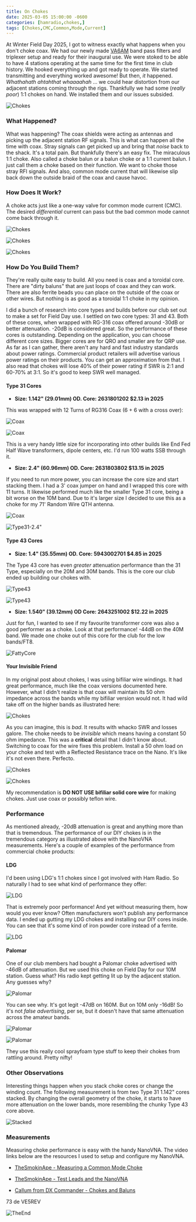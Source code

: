 ```yaml
---
title: On Chokes
date: 2025-03-05 15:00:00 -0600
categories: [hamradio,chokes,]
tags: [Chokes,CMC,Common,Mode,Current]
---
```


At Winter Field Day 2025, I got to witness exactly what happens when you don't choke coax. We had our newly made [VA6AM](https://va6am.com/) band pass filters and triplexer setup and ready for their inaugural use.  We were stoked to be able to have 4 stations operating at the same time for the first time in club history. We hooked everything up and got ready to operate. We started transmitting and everything worked awesome! But then, *it* happened. *Whathahath ahtahthat whaaaahah* ... we could hear distortion from our adjacent stations coming through the rigs. Thankfully we had some (*really poor*) 1:1 chokes on hand. We installed them and our issues subsided.

![Chokes](./assets/Chokes/CHK01.webp)

### What Happened?

What was happening? The coax shields were acting as antennas and picking up the adjacent station RF signals. This is what can happen all the time with coax. Stray signals can get picked up and bring that *noise* back to the shack. It's a total pain. But thankfully there's an easy fix. The miraculous 1:1 choke. Also called a choke balun or a balun choke or a 1:1 current balun. I just call them a choke based on their function. We want to choke those stray RFI signals. And also, common mode current that will likewise slip back down the outside braid of the coax and cause havoc. 

### How Does It Work?

A choke acts just like a one-way valve for common mode current (CMC). The desired *differential* current can pass but the bad common mode cannot come back through it.

![Chokes](./assets/Chokes/CHK02.webp)

![Chokes](./assets/Chokes/CHK03.webp)

![Chokes](./assets/Chokes/CHK04.webp)

### How Do You Build Them?

They're really quite easy to build. All you need is coax and a toroidal core. There are "dirty baluns" that are just loops of coax and they can work. There are also ferrite beads you can place on the outside of the coax or other wires. But nothing is as good as a toroidal 1:1 choke in my opinion.

I did a bunch of research into core types and builds before our club set out to make a set for Field Day use. I settled on two core types: 31 and 43. Both of these cores, when wrapped with RG-316 coax offered around -30dB or better attenuation. -20dB is considered great. So the performance of these cores is outstanding. Depending on the application, you can choose different core sizes. Bigger cores are for QRO and smaller are for QRP use. As far as I can gather, there aren't any hard and fast industry standards about power ratings. Commercial product retailers will advertise various power ratings on their products. You can get an approximation from that. I also read that chokes will lose 40% of their power rating if SWR is 2:1 and 60-70% at 3:1. So it's good to keep SWR well managed. 

#### Type 31 Cores

+ **Size: 1.142" (29.01mm) OD. Core: 2631801202 $2.13 in 2025** 

This was wrapped with 12 Turns of RG316 Coax (6 + 6 with a cross over):

![Coax](./assets/Chokes/CHK-T31-COAX.webp)

![Coax](./assets/Chokes/CHK-RG316Coax.webp)

This is a very handy little size for incorporating into other builds like End Fed Half Wave transformers, dipole centers, etc. I'd run 100 watts SSB through it.

+ **Size: 2.4" (60.96mm) OD. Core: 2631803802 $13.15 in 2025**

If you need to run more power, you can increase the core size and start stacking them. 
I had a 3' coax jumper on hand and I wrapped this core with 11 turns. It likewise performed much like the smaller Type 31 core, being a bit worse on the 10M band. Due to it's larger size I decided to use this as a choke for my 71' Random Wire QTH antenna.

![Coax](./assets/Chokes/24031-COAX.webp)

![Type31-2.4"](./assets/Chokes/CHK-T31-240.webp)

#### Type 43 Cores

+ **Size: 1.4" (35.55mm) OD. Core: 5943002701 $4.85 in 2025**

The Type 43 core has even *greater* attenuation performance than the 31 Type, especially on the 20M and 30M bands. This is the core our club ended up building our chokes with. 

![Type43](./assets/Chokes/TYPE43-COAX.webp)

![Type43](./assets/Chokes/CHK-T43-140.webp)

+ **Size: 1.540" (39.12mm) OD Core: 2643251002 $12.22 in 2025**

Just for fun, I wanted to see if my favourite transformer core was also a good performer as a choke. Look at that performance! -44dB on the 40M band. We made one choke out of this core for the club for the low bands/FT8.

![FattyCore](./assets/Chokes/1_1T43-FATTY.jpg)

#### Your Invisible Friend

In my original post about chokes, I was using bifiliar wire windings. It had great performance, much like the coax versions documented here. However, what I didn't realize is that coax will maintain its 50 ohm impedance across the bands while my bifiliar version would not. It had wild take off on the higher bands as illustrated here:

![Chokes](./assets/Chokes/Bifiliar.webp)

As you can imagine, this is *bad*. It results with whacko SWR and losses galore. The choke needs to be *invisible* which means having a constant 50 ohm impedance. This was a **critical** detail that I didn't know about. Switching to coax for the wire fixes this problem. Install a 50 ohm load on your choke and test with a Reflected Resistance trace on the Nano. It's like it's not even there. Perfecto. 

![Chokes](./assets/Chokes/50Ohm.webp)

![Chokes](./assets/Chokes/QRP_CHOKE-R.webp)

My recommendation is **DO NOT USE bifiliar solid core wire** for making chokes. Just use coax or possibly teflon wire.

### Performance

As mentioned already, -20dB attenuation is great and anything more than that is tremendous. The performance of our DIY chokes is in the tremendous category as illustrated above with the NanoVNA measurements. Here's a couple of examples of the performance from commercial choke products:

#### LDG

I'd been using LDG's 1:1 chokes since I got involved with Ham Radio. So naturally I had to see what kind of performance they offer:

![LDG](./assets/Chokes/LDG-1_1-LEADS.jpg)

That is extremely poor performance! And yet without measuring them, how would you ever know? Often manufacturers won't publish any performance data. I ended up gutting my LDG chokes and installing our DIY cores inside. You can see that it's some kind of iron powder core instead of a ferrite.

![LDG](./assets/Chokes/CHK-LDGSwap.webp)


#### Palomar

One of our club members had bought a Palomar choke advertised with -46dB of attenuation. But we used this choke on Field Day for our 10M station. Guess what? His radio kept getting lit up by the adjacent station. Any guesses why?

![Palomar](./assets/Chokes/1_1-PALOMAR.jpg)

You can see why. It's got legit -47dB on 160M. But on 10M only -16dB! So it's not *false advertising*, per se, but it doesn't have that same attenuation across the amateur bands.

![Palomar](./assets/Chokes/CHK-Palomar1.webp)

![Palomar](./assets/Chokes/CHK-Palomar2.webp)

They use this really cool sprayfoam type stuff to keep their chokes from rattling around. Pretty nifty!

### Other Observations 

Interesting things happen when you stack choke cores or change the winding count. The following measurement is from two Type 31 1.142" cores stacked. By changing the overall geometry of the choke, it starts to have more attenuation on the lower bands, more resembling the chunky Type 43 core above. 

![Stacked](./assets/Chokes/CHK-T31STACKED2.webp)

### Measurements

Measuring choke performance is easy with the handy NanoVNA. The video links below are the resources I used to setup and configure my NanoVNA. 

+ [TheSmokinApe - Measuring a Common Mode Choke](https://youtu.be/E9F7Aot_AFg?si=o24T5-y2kmTEGroJ)

+ [TheSmokinApe - Test Leads and the NanoVNA](https://youtu.be/gzmrueSXteE?si=c0nyeShXOMoV_qnG)

+ [Callum from DX Commander - Chokes and Baluns](https://youtu.be/4izxEpS9Zio?si=61LseMgOJFOxRhce)

73 de VE5REV

![TheEnd](./assets/Chokes/CHK-Setup.webp)
